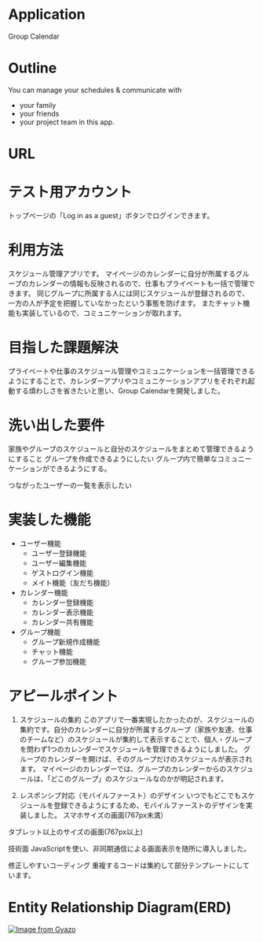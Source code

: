 # Application
Group Calendar

# Outline
You can manage your schedules & communicate with
- your family
- your friends
- your project team
in this app.

# URL

# テスト用アカウント
トップページの「Log in as a guest」ボタンでログインできます。

# 利用方法
スケジュール管理アプリです。
マイページのカレンダーに自分が所属するグループのカレンダーの情報も反映されるので、仕事もプライベートも一括で管理できます。
同じグループに所属する人には同じスケジュールが登録されるので、一方の人が予定を把握していなかったという事態を防げます。
またチャット機能も実装しているので、コミュニケーションが取れます。

# 目指した課題解決
プライベートや仕事のスケジュール管理やコミュニケーションを一括管理できるようにすることで、カレンダーアプリやコミュニケーションアプリをそれぞれ起動する煩わしさを省きたいと思い、Group Calendarを開発しました。

# 洗い出した要件
家族やグループのスケジュールと自分のスケジュールをまとめて管理できるようにすること
グループを作成できるようにしたい
グループ内で簡単なコミュニーケーションができるようにする。

つながったユーザーの一覧を表示したい

# 実装した機能
- ユーザー機能
  - ユーザー登録機能
  - ユーザー編集機能
  - ゲストログイン機能
  - メイト機能（友だち機能）
- カレンダー機能
  - カレンダー登録機能
  - カレンダー表示機能
  - カレンダー共有機能
- グループ機能
  - グループ新規作成機能
  - チャット機能
  - グループ参加機能

# アピールポイント
1. スケジュールの集約
このアプリで一番実現したかったのが、スケジュールの集約です。自分のカレンダーに自分が所属するグループ（家族や友達、仕事のチームなど）のスケジュールが集約して表示することで、個人・グループを問わず1つのカレンダーでスケジュールを管理できるようにしました。
グループのカレンダーを開けば、そのグループだけのスケジュールが表示されます。
マイページのカレンダーでは、グループのカレンダーからのスケジュールは、「どこのグループ」のスケジュールなのかが明記されます。

2. レスポンシブ対応（モバイルファースト）のデザイン
いつでもどこでもスケジュールを登録できるようにするため、モバイルファーストのデザインを実装しました。
スマホサイズの画面(767px未満）

タブレット以上のサイズの画面(767px以上)

技術面
JavaScriptを使い、非同期通信による画面表示を随所に導入しました。

修正しやすいコーディング
重複するコードは集約して部分テンプレートにしています。

# Entity Relationship Diagram(ERD)
[![Image from Gyazo](https://i.gyazo.com/1418453bfd6165bf6edffe9b9dd59b0a.png)](https://gyazo.com/1418453bfd6165bf6edffe9b9dd59b0a)
